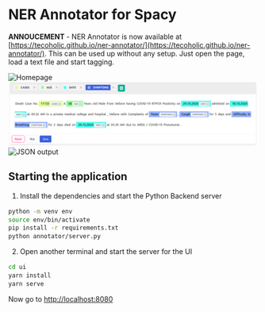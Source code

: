 # NER Annotator for Spacy

**ANNOUCEMENT** - NER Annotator is now available at [https://tecoholic.github.io/ner-annotator/](https://tecoholic.github.io/ner-annotator/). This can be used up without any setup. Just open the page, load a text file and start tagging.

![Homepage](docs/start_page.png?raw=true)
![Annotation Page](docs/tagging.png?raw=true)
![JSON output](docs/output.png?raw=true)


## Starting the application

1. Install the dependencies and start the Python Backend server

```sh
python -m venv env
source env/bin/activate
pip install -r requirements.txt
python annotator/server.py
```

2. Open another terminal and start the server for the UI

```sh
cd ui
yarn install
yarn serve
```

Now go to [http://localhost:8080](http://localhost:8080)
